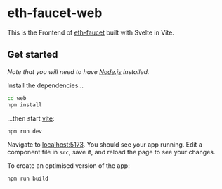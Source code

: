 # eth-faucet-web

This is the Frontend of [eth-faucet](https://https://github.com/bladepool/eth-faucet) built with Svelte in Vite.

## Get started

*Note that you will need to have [Node.js](https://nodejs.org) installed.*

Install the dependencies...

```bash
cd web
npm install
```

...then start [vite](https://vitejs.dev/):

```bash
npm run dev
```

Navigate to [localhost:5173](http://localhost:5173). You should see your app running. Edit a component file in `src`, save it, and reload the page to see your changes.

To create an optimised version of the app:

```bash
npm run build
```
